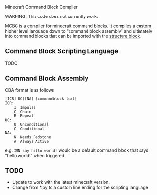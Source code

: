 Minecraft Command Block Compiler

WARNING: This code does not currently work.

MCBC is a compiler for minecraft command blocks. It compiles a custom higher level language down to "command block assembly" and ultimately into command blocks that can be imported with the [structure block](https://minecraft.gamepedia.com/Structure_Block).

Command Block Scripting Language
--------------------------------
TODO

Command Block Assembly
---
CBA format is as follows
```
[ICR][UC][NA] [commandblock text]
ICR:
	I: Impulse
	C: Chain
	R: Repeat
UC:
	U: Unconditional
	C: Conditional
NA:
	N: Needs Redstone
	A: Always Active
```
e.g.
`IUN say hello world!`
would be a default command block that says "hello world!" when triggered


TODO
----
- Update to work with the latest minecraft version.
- Change from *.py to a custom line ending for the scripting language
